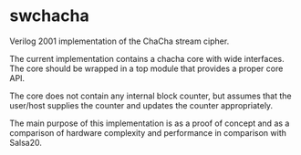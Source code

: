 swchacha
========

Verilog 2001 implementation of the ChaCha stream cipher.


The current implementation contains a chacha core with wide
interfaces. The core should be wrapped in a top module that provides a
proper core API.

The core does not contain any internal block counter, but assumes that
the user/host supplies the counter and updates the counter
appropriately.

The main purpose of this implementation is as a proof of concept and as
a comparison of hardware complexity and performance in comparison with
Salsa20.

